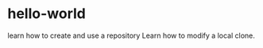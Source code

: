 hello-world
===========

learn how to create and use a repository
Learn how to modify a local clone.